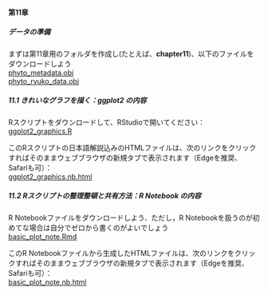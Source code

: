 #### 第11章

##### データの準備
まずは第11章用のフォルダを作成し(たとえば、<b>chapter11</b>)、以下のファイルをダウンロードしよう<br>
[phyto_metadata.obj](../Robj/phyto_metadata.obj)<br>
[phyto_ryuko_data.obj](../Robj/phyto_ryuko_data.obj)<br>
  
##### 11.1 きれいなグラフを描く：ggplot2 の内容
Rスクリプトをダウンロードして、RStudioで開いてください：<br>
[ggplot2_graphics.R](./ggplot2_graphics.R)<br>

このRスクリプトの日本語解説込みのHTMLファイルは、次のリンクをクリックすればそのままウェブブラウザの新規タブで表示されます（Edgeを推奨、Safariも可）：<br><a href="./ggplot2_graphics.nb.html" target="_blank" rel="noopener noreferrer">ggplot2_graphics.nb.html</a><br>

##### 11.2 Rスクリプトの整理整頓と共有方法：R Notebook の内容

R Notebookファイルをダウンロードしよう．ただし，R Notebookを扱うのが初めてな場合は自分でゼロから書くのがよいでしょう<br>
[basic_plot_note.Rmd](./basic_plot_note.Rmd)<br>

このR Notebookファイルから生成したHTMLファイルは、次のリンクをクリックすればそのままウェブブラウザの新規タブで表示されます（Edgeを推奨、Safariも可）：<br><a href="./basic_plot_note.nb.html" target="_blank" rel="noopener noreferrer">basic_plot_note.nb.html</a><br>


